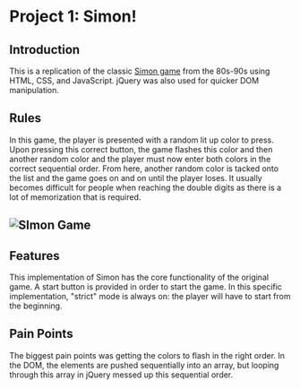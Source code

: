 # Project 1: Simon!

## Introduction

This is a replication of the classic [Simon game](https://en.wikipedia.org/wiki/Simon_%28game%29) from the 80s-90s using HTML, CSS, and JavaScript. jQuery was also used for quicker DOM manipulation.

## Rules
In this game, the player is presented with a random lit up color to press. Upon pressing this correct button, the game flashes this color and then another random color and the player must now enter both colors in the correct sequential order. From here, another random color is tacked onto the list and the game goes on and on until the player loses. It usually becomes difficult for people when reaching the double digits as there is a lot of memorization that is required.


![SImon Game](https://www.planet-source-code.com/Upload_PSC/ScreenShots/PIC2006641027542141.gif)
----------
## Features

This implementation of Simon has the core functionality of the original game. A start button is provided in order to start the game. In this specific implementation, "strict" mode is always on: the player will have to start from the beginning.

## Pain Points

The biggest pain points was getting the colors to flash in the right order. In the DOM, the elements are pushed sequentially into an array, but looping through this array in jQuery messed up this sequential order.
